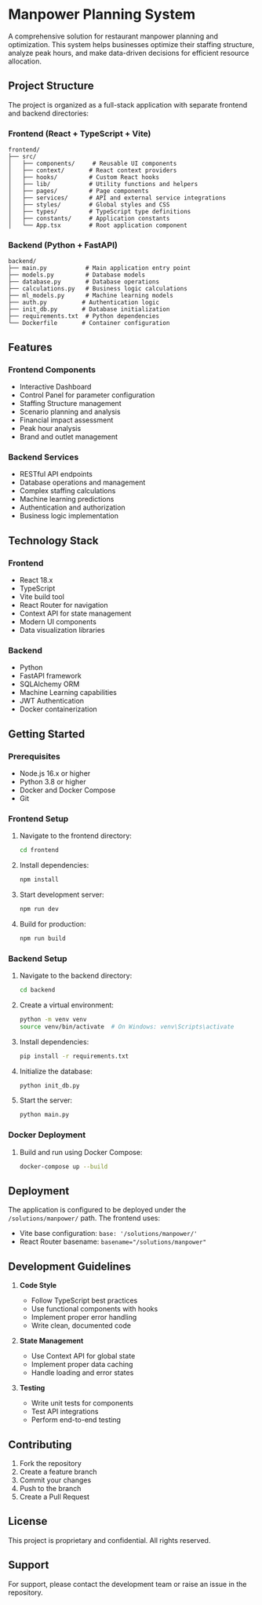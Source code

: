 # Manpower Planning System

A comprehensive solution for restaurant manpower planning and optimization. This system helps businesses optimize their staffing structure, analyze peak hours, and make data-driven decisions for efficient resource allocation.

## Project Structure

The project is organized as a full-stack application with separate frontend and backend directories:

### Frontend (React + TypeScript + Vite)

```
frontend/
├── src/
│   ├── components/     # Reusable UI components
│   ├── context/       # React context providers
│   ├── hooks/         # Custom React hooks
│   ├── lib/           # Utility functions and helpers
│   ├── pages/         # Page components
│   ├── services/      # API and external service integrations
│   ├── styles/        # Global styles and CSS
│   ├── types/         # TypeScript type definitions
│   ├── constants/     # Application constants
│   └── App.tsx        # Root application component
```

### Backend (Python + FastAPI)

```
backend/
├── main.py           # Main application entry point
├── models.py         # Database models
├── database.py       # Database operations
├── calculations.py   # Business logic calculations
├── ml_models.py      # Machine learning models
├── auth.py          # Authentication logic
├── init_db.py       # Database initialization
├── requirements.txt  # Python dependencies
└── Dockerfile       # Container configuration
```

## Features

### Frontend Components
- Interactive Dashboard
- Control Panel for parameter configuration
- Staffing Structure management
- Scenario planning and analysis
- Financial impact assessment
- Peak hour analysis
- Brand and outlet management

### Backend Services
- RESTful API endpoints
- Database operations and management
- Complex staffing calculations
- Machine learning predictions
- Authentication and authorization
- Business logic implementation

## Technology Stack

### Frontend
- React 18.x
- TypeScript
- Vite build tool
- React Router for navigation
- Context API for state management
- Modern UI components
- Data visualization libraries

### Backend
- Python
- FastAPI framework
- SQLAlchemy ORM
- Machine Learning capabilities
- JWT Authentication
- Docker containerization

## Getting Started

### Prerequisites
- Node.js 16.x or higher
- Python 3.8 or higher
- Docker and Docker Compose
- Git

### Frontend Setup
1. Navigate to the frontend directory:
   ```bash
   cd frontend
   ```

2. Install dependencies:
   ```bash
   npm install
   ```

3. Start development server:
   ```bash
   npm run dev
   ```

4. Build for production:
   ```bash
   npm run build
   ```

### Backend Setup
1. Navigate to the backend directory:
   ```bash
   cd backend
   ```

2. Create a virtual environment:
   ```bash
   python -m venv venv
   source venv/bin/activate  # On Windows: venv\Scripts\activate
   ```

3. Install dependencies:
   ```bash
   pip install -r requirements.txt
   ```

4. Initialize the database:
   ```bash
   python init_db.py
   ```

5. Start the server:
   ```bash
   python main.py
   ```

### Docker Deployment
1. Build and run using Docker Compose:
   ```bash
   docker-compose up --build
   ```

## Deployment

The application is configured to be deployed under the `/solutions/manpower/` path. The frontend uses:
- Vite base configuration: `base: '/solutions/manpower/'`
- React Router basename: `basename="/solutions/manpower"`

## Development Guidelines

1. **Code Style**
   - Follow TypeScript best practices
   - Use functional components with hooks
   - Implement proper error handling
   - Write clean, documented code

2. **State Management**
   - Use Context API for global state
   - Implement proper data caching
   - Handle loading and error states

3. **Testing**
   - Write unit tests for components
   - Test API integrations
   - Perform end-to-end testing

## Contributing

1. Fork the repository
2. Create a feature branch
3. Commit your changes
4. Push to the branch
5. Create a Pull Request

## License

This project is proprietary and confidential. All rights reserved.

## Support

For support, please contact the development team or raise an issue in the repository. 